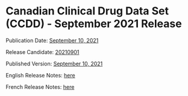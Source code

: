 # Canadian Clinical Drug Data Set (CCDD) - September 2021 Release

Publication Date: [September 10, 2021](https://tgateway.infoway-inforoute.ca/ccdd.html?id=2.16.840.1.113883.2.20.6.1&versionid=20210710)

Release Candidate: [20210901](https://github.com/hres/formulary/tree/folder_reorg/releases/20210901)

Published Version: [September 10, 2021](https://tgateway.infoway-inforoute.ca/ccdd.html?id=2.16.840.1.113883.2.20.6.1&versionid=20210710)

English Release Notes: [here](https://infoscribe.infoway-inforoute.ca/display/CCDD/20210710)

French Release Notes: [here](https://infoscribe.infoway-inforoute.ca/display/RCM/20210710)
